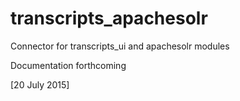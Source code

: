 transcripts_apachesolr
======================

Connector for transcripts_ui and apachesolr modules

Documentation forthcoming

[20 July 2015]

